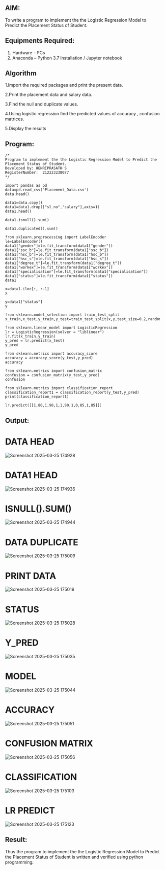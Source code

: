## AIM:
To write a program to implement the the Logistic Regression Model to Predict the Placement Status of Student.

## Equipments Required:
1. Hardware – PCs
2. Anaconda – Python 3.7 Installation / Jupyter notebook

## Algorithm

1.Import the required packages and print the present data.

2.Print the placement data and salary data.

3.Find the null and duplicate values.

4.Using logistic regression find the predicted values of accuracy , confusion matrices.

5.Display the results

## Program:
```
/*
Program to implement the the Logistic Regression Model to Predict the Placement Status of Student.
Developed by: HENRIPRASATH S
RegisterNumber:  212223230077
*/

import pandas as pd
data=pd.read_csv('Placement_Data.csv')
data.head()

data1=data.copy()
data1=data1.drop(["sl_no","salary"],axis=1)
data1.head()

data1.isnull().sum()

data1.duplicated().sum()

from sklearn.preprocessing import LabelEncoder
le=LabelEncoder()
data1["gender"]=le.fit_transform(data1["gender"])
data1["ssc_b"]=le.fit_transform(data1["ssc_b"])
data1["hsc_b"]=le.fit_transform(data1["hsc_b"])
data1["hsc_s"]=le.fit_transform(data1["hsc_s"])
data1["degree_t"]=le.fit_transform(data1["degree_t"])
data1["workex"]=le.fit_transform(data1["workex"])
data1["specialisation"]=le.fit_transform(data1["specialisation"])
data1["status"]=le.fit_transform(data1["status"])
data1

x=data1.iloc[:, :-1]
x

y=data1["status"]
y

from sklearn.model_selection import train_test_split
x_train,x_test,y_train,y_test=train_test_split(x,y,test_size=0.2,random_state=0)

from sklearn.linear_model import LogisticRegression 
lr = LogisticRegression(solver = "liblinear")
lr.fit(x_train,y_train)
y_pred = lr.predict(x_test)
y_pred

from sklearn.metrics import accuracy_score
accuracy = accuracy_score(y_test,y_pred)
accuracy

from sklearn.metrics import confusion_matrix
confusion = confusion_matrix(y_test,y_pred)
confusion

from sklearn.metrics import classification_report
classification_report1 = classification_report(y_test,y_pred)
print(classification_report1)

lr.predict([[1,80,1,90,1,1,90,1,0,85,1,85]])

```

## Output:

# DATA HEAD
![Screenshot 2025-03-25 174928](https://github.com/user-attachments/assets/292ece27-1ad9-4c0f-adc0-2cbe40d3d4af)


# DATA1 HEAD
![Screenshot 2025-03-25 174936](https://github.com/user-attachments/assets/a54c9d1e-7ab4-4793-969d-143834b2e00f)


# ISNULL().SUM()
![Screenshot 2025-03-25 174944](https://github.com/user-attachments/assets/f1764e04-6484-4b00-a4d8-5acb8372eb77)


# DATA DUPLICATE
![Screenshot 2025-03-25 175009](https://github.com/user-attachments/assets/b128aecc-3a47-40ac-892b-f1303b828951)


# PRINT DATA
![Screenshot 2025-03-25 175019](https://github.com/user-attachments/assets/6cdb39ca-b5bc-4b8d-8ea2-173683297dea)


# STATUS
![Screenshot 2025-03-25 175028](https://github.com/user-attachments/assets/7e36ef91-d76e-4ccd-9d71-ad50c1116b97)


# Y_PRED
![Screenshot 2025-03-25 175035](https://github.com/user-attachments/assets/1459fbf0-d02e-468d-a654-efa3dd3b4921)


# MODEL
![Screenshot 2025-03-25 175044](https://github.com/user-attachments/assets/29af6166-0c8d-41e4-863b-894490761834)


# ACCURACY
![Screenshot 2025-03-25 175051](https://github.com/user-attachments/assets/ac158d16-78f2-4457-8025-17078e6ef608)


# CONFUSION MATRIX
![Screenshot 2025-03-25 175056](https://github.com/user-attachments/assets/006e8cb5-0332-46d5-bed1-c2be77b9a7c8)


# CLASSIFICATION
![Screenshot 2025-03-25 175103](https://github.com/user-attachments/assets/f98a8c75-463b-4dde-9c1a-c5a0ea3b9f0c)


# LR PREDICT
![Screenshot 2025-03-25 175123](https://github.com/user-attachments/assets/13806e50-5c73-4537-b39d-99f8faffd483)


## Result:
Thus the program to implement the the Logistic Regression Model to Predict the Placement Status of Student is written and verified using python programming.
